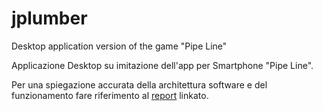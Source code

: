 # jplumber
Desktop application version of the game "Pipe Line"

Applicazione Desktop su imitazione dell'app per Smartphone "Pipe Line".

Per una spiegazione accurata della architettura software e del funzionamento fare riferimento al [report]() linkato.
